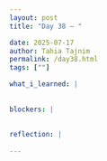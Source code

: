 ```yaml
---
layout: post
title: "Day 38 – "

date: 2025-07-17
author: Tahia Tajnim
permalink: /day38.html
tags: [""]   

what_i_learned: |
  
  
blockers: |  
  
  
reflection: |
  
---
```

